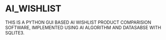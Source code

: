 # AI_WISHLIST
THIS IS A PYTHON GUI BASED AI WISHLIST PRODUCT COMPARISION SOFTWARE, IMPLEMENTED USING AI ALGORITHM AND DATASABSE WITH SQLITE3.
